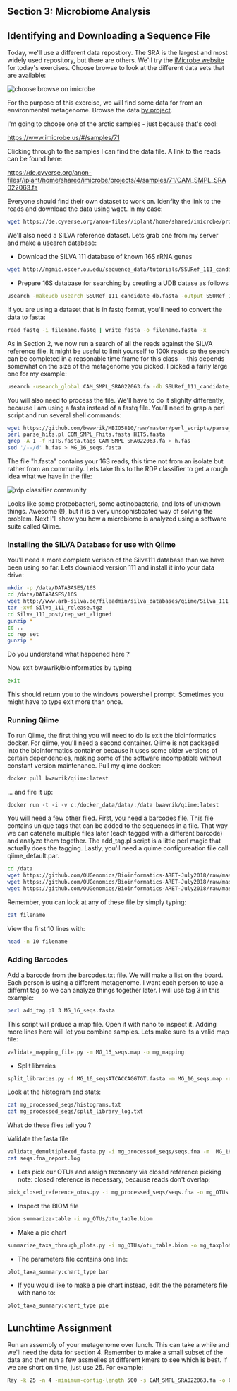 ## Section 3: Microbiome Analysis



## Identifying and Downloading a Sequence File

Today, we'll use a different data repostiory.  The SRA is the largest and most widely used repository, but there are others. We'll try the [iMicrobe website](https://www.imicrobe.us/) for today's exercises. Choose browse to look at the different data sets that are available:

![choose browse on imicrobe](https://github.com/OUGenomics/Bioinformatics-ARET-July2018/blob/master/images/imicrobe_home.PNG)

For the purpose of this exercise, we will find some data for from an environmental metagenome.  Browse the data [by project](https://www.imicrobe.us/#projects).  

I'm going to choose one of the arctic samples - just because that's cool:

https://www.imicrobe.us/#/samples/71

Clicking through to the samples I can find the data file.  A link to the reads can be found here:

https://de.cyverse.org/anon-files//iplant/home/shared/imicrobe/projects/4/samples/71/CAM_SMPL_SRA022063.fa

Everyone should find their own dataset to work on.  Idenfity the link to the reads and download the data using wget. In my case:

```sh
wget https://de.cyverse.org/anon-files//iplant/home/shared/imicrobe/projects/4/samples/71/CAM_SMPL_SRA022063.fa
```
We'll also need a SILVA reference dataset.  Lets grab one from my server and make a usearch database:

- Download the SILVA 111 database of known 16S rRNA genes

```sh 
wget http://mgmic.oscer.ou.edu/sequence_data/tutorials/SSURef_111_candidate_db.fasta
```
- Prepare 16S database for searching by creating a UDB datase as follows
```sh 
usearch -makeudb_usearch SSURef_111_candidate_db.fasta -output SSURef_111_candidate_db.udb
```

If you are using a dataset that is in fastq format, you'll need to convert the data to fasta:
```sh
read_fastq -i filename.fastq | write_fasta -o filename.fasta -x
```

As in Section 2, we now run a search of all the reads against the SILVA reference file.  It might be useful to limit yourself to 100k reads so the search can be completed in a reasonable time frame for this class -- this depends somewhat on the size of the metagenome you picked.  I picked a fairly large one for my example:

```sh
usearch -usearch_global CAM_SMPL_SRA022063.fa -db SSURef_111_candidate_db.udb -id 0.7 -fastapairs COM_SMPL_Fhits.fasta -strand both
```
You will also need to process the file.  We'll have to do it slighlty differently, because I am using a fasta instead of a fastq file. You'll need to grap a perl script and run several shell commands:

```sh
wget https://github.com/bwawrik/MBIO5810/raw/master/perl_scripts/parse_hits.pl
perl parse_hits.pl COM_SMPL_Fhits.fasta HITS.fasta
grep -A 1 -f HITS.fasta.tags CAM_SMPL_SRA022063.fa > h.fas
sed '/--/d' h.fas > MG_16_seqs.fasta
```

The file "h.fasta" contains your 16S reads, this time not from an isolate but rather from an community.  Lets take this to the RDP classifier to get a rough idea what we have in the file:

![rdp classifier community](https://github.com/OUGenomics/Bioinformatics-ARET-July2018/blob/master/images/rdp_classifier_community.PNG)

Looks like some proteobacteri, some actinobacteria, and lots of unknown things. Awesome (!), but it is a very unsophisticated way of solving the problem. Next I'll show you how a microbiome is analyzed using a software suite called Qiime.

### Installing the SILVA Database for use with Qiime

You'll need a more complete verison of the Silva111 database than we have been using so far.  Lets downlaod version 111 and install it into your data drive:
 
```sh
mkdir -p /data/DATABASES/16S
cd /data/DATABASES/16S
wget http://www.arb-silva.de/fileadmin/silva_databases/qiime/Silva_111_release.tgz
tar -xvf Silva_111_release.tgz
cd Silva_111_post/rep_set_aligned
gunzip *
cd ..
cd rep_set
gunzip *
```

Do you understand what happened here ?

Now exit bwawrik/bioinformatics by typing

```sh
exit
```
This should return you to the windows powershell prompt.  Sometimes you might have to type exit more than once.

### Running Qiime

To run Qiime, the first thing you will need to do is exit the bioinformatics docker.  For qiime, you'll need a second container. Qiime is not packaged into the bioinformatics container because it uses some older versions of certain dependencies, making some of the software incompatible without constant version maintenance.  Pull my qiime docker:

```sh
docker pull bwawrik/qiime:latest
```
... and fire it up:

```so
docker run -t -i -v c:/docker_data/data/:/data bwawrik/qiime:latest
```
 
You will need a few other filed.  First, you need a barcodes file.  This file contains unique tags that can be added to the sequences in a file.  That way we can catenate multiple files later (each tagged with a different barcode) and analyze them together.  The add_tag.pl script is a little perl magic that actually does the tagging.  Lastly, you'll need a quime configureation file call qiime_default.par.

```sh
cd /data
wget https://github.com/OUGenomics/Bioinformatics-ARET-July2018/raw/master/sample_seqs/barcodes.txt
wget https://github.com/OUGenomics/Bioinformatics-ARET-July2018/raw/master/sample_seqs/add_tag.pl
wget https://github.com/OUGenomics/Bioinformatics-ARET-July2018/raw/master/sample_seqs/qiime_default.par
```
Remember, you can look at any of these file by simply typing:
```sh
cat filename
```
View the first 10 lines with:

```sh
head -n 10 filename
```

### Adding Barcodes

Add a barcode from the barcodes.txt file.  We will make a list on the board. Each person is using a different metagenome. I want each person to use a differnt tag so we can analyze things together later.  I will use tag 3 in this example:

```sh
perl add_tag.pl 3 MG_16_seqs.fasta
```
This script will prduce a map file.  Open it with nano to inspect it.  Adding more lines here will let you combine samples.
Lets make sure its a valid map file:

```sh
validate_mapping_file.py -m MG_16_seqs.map -o mg_mapping
```

- Split libraries

```sh
split_libraries.py -f MG_16_seqsATCACCAGGTGT.fasta -m MG_16_seqs.map -o mg_processed_seqs/ --barcode_type 12
```
Look at the histogram and stats:

```sh
cat mg_processed_seqs/histograms.txt
cat mg_processed_seqs/split_library_log.txt
```
What do these files tell you ?

Validate the fasta file

```sh
validate_demultiplexed_fasta.py -i mg_processed_seqs/seqs.fna -m  MG_16_seqs.map
cat seqs.fna_report.log
```

- Lets pick our OTUs and assign taxonomy via closed reference picking
note: closed reference is necessary, because reads don't overlap;
 
```sh
pick_closed_reference_otus.py -i mg_processed_seqs/seqs.fna -o mg_OTUs -r /data/DATABASES/16S/Silva_111_post/rep_set/97_Silva_111_rep_set.fasta  -t /data/DATABASES/16S/Silva_111_post/taxonomy/97_Silva_111_taxa_map_RDP_6_levels.txt -f
```

- Inspect the BIOM file

```sh
biom summarize-table -i mg_OTUs/otu_table.biom
```
 
- Make a pie chart

```sh
summarize_taxa_through_plots.py -i mg_OTUs/otu_table.biom -o mg_taxplots -m  ssu_hits_corrected.map -p qiime_default.par -f
```

- The parameters file contains one line:

```sh
plot_taxa_summary:chart_type bar
```

- If you would like to make a pie chart instead, edit the the parameters file with nano to:

```sh
plot_taxa_summary:chart_type pie
```



## Lunchtime Assignment

Run an assembly of your metagenome over lunch.  This can take a while and we'll need the data for section 4.  Remember to make a small subset of the data and then run a few assmelies at different kmers to see which is best. If we are short on time, just use 25. For example:


```sh
Ray -k 25 -n 4 -minimum-contig-length 500 -s CAM_SMPL_SRA022063.fa -o CAM_SMPL_SRA022063_k25/
```








